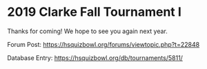 # 2019 Clarke Fall Tournament I

Thanks for coming! We hope to see you again next year.

Forum Post: https://hsquizbowl.org/forums/viewtopic.php?t=22848

Database Entry: https://hsquizbowl.org/db/tournaments/5811/